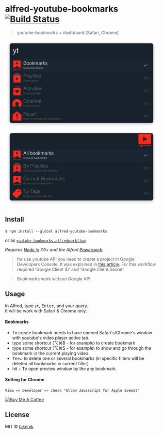 # alfred-youtube-bookmarks [![Build Status](https://travis-ci.org/bikenik/alfred-youtube-bookmarks.svg?branch=master)](https://travis-ci.org/bikenik/alfred-youtube-bookmarks)

> youtube-bookmarks + dashboard [Safari, Chrome]

![main-window](./media_readme/main-window1.png)
![main-window](./media_readme/main-window2.png)

## Install

```
$ npm install --global alfred-youtube-bookmarks
```

or as [ `youtube-bookmarks.alfredworkflow`](https://github.com/bikenik/alfred-youtube-bookmarks/releases)

_Requires [Node.js](https://nodejs.org) 7.6+ and the Alfred [Powerpack](https://www.alfredapp.com/powerpack/)._

> for use youtube API you need to create a project in Google Developers Console. It was explained in [this article](https://medium.com/@pablo127/google-api-authentication-with-oauth-2-on-the-example-of-gmail-a103c897fd98). For this workflow required 'Google Client ID' and 'Google Client Secret'.

> Bookmarks work without Google API.

## Usage

In Alfred, type `yt`, <kbd>Enter</kbd>, and your query.<br>
It will be work with Safari & Chrome only.

#### Bookmarks

- To create bookmark needs to have opened Safari's/Chrome's window with youtube's video player active tab.
- type some shortcut (⌥⌘B - for example) to create bookmark
- type some shortcut (⌥⌘S - for example) to show and go through the bookmark in the current playing video.
- <kbd>fn+↵</kbd> to delete one or several bookmarks (in specific filters will be deleted all bookmarks in current filter)
- hit <kbd>⇧</kbd> To open preview window by the any bookmark.

#### Setting for Chrome

```
View => Developer => check "Allow Javascript for Apple Evenst"
```

<a href="https://www.buymeacoffee.com/cLMme6h" target="_blank"><img src="https://www.buymeacoffee.com/assets/img/custom_images/orange_img.png" alt="Buy Me A Coffee" style="height: auto !important;width: auto !important;" ></a>

## License

MIT © [bikenik](http://bikenik.org)
